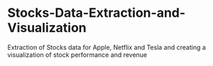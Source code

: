 # Stocks-Data-Extraction-and-Visualization
Extraction of Stocks data for Apple, Netflix and Tesla and creating a visualization of stock performance and revenue
